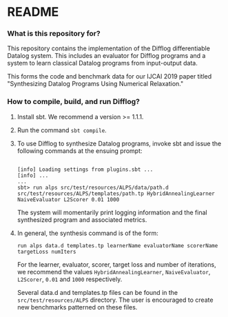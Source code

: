 # README #

### What is this repository for? ###

This repository contains the implementation of the Difflog differentiable Datalog system. This includes an evaluator for
Difflog programs and a system to learn classical Datalog programs from input-output data.

This forms the code and benchmark data for our IJCAI 2019 paper titled "Synthesizing Datalog Programs Using Numerical
Relaxation."

### How to compile, build, and run Difflog? ###

1. Install sbt. We recommend a version >= 1.1.1.

2. Run the command `sbt compile`.

3. To use Difflog to synthesize Datalog programs, invoke sbt and issue the following commands at the ensuing prompt:

   ```$ sbt

   [info] Loading settings from plugins.sbt ...
   [info] ...
   ...
   sbt> run alps src/test/resources/ALPS/data/path.d src/test/resources/ALPS/templates/path.tp HybridAnnealingLearner NaiveEvaluator L2Scorer 0.01 1000
   ```

   The system will momentarily print logging information and the final synthesized program and associated metrics.

3. In general, the synthesis command is of the form:

   ```run alps data.d templates.tp learnerName evaluatorName scorerName targetLoss numIters```

   For the learner, evaluator, scorer, target loss and number of iterations, we recommend the values
   `HybridAnnealingLearner`, `NaiveEvaluator`, `L2Scorer`, `0.01` and `1000` respectively.

   Several data.d and templates.tp files can be found in the `src/test/resources/ALPS` directory. The user is encouraged
   to create new benchmarks patterned on these files.
